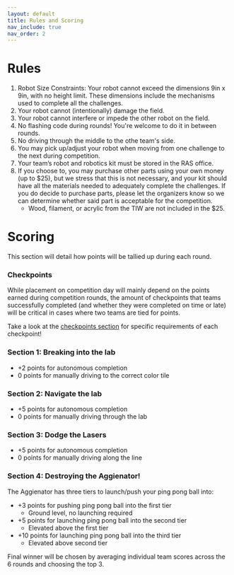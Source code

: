 ```yaml
---
layout: default
title: Rules and Scoring
nav_include: true
nav_order: 2
---
```

# Rules 

1. Robot Size Constraints: Your robot cannot exceed the dimensions 9in x 9in, with no height limit. These dimensions include the mechanisms used to complete all the challenges.
1. Your robot cannot (intentionally) damage the field.
1. Your robot cannot interfere or impede the other robot on the field.
1. No flashing code during rounds! You're welcome to do it in between rounds.
1. No driving through the middle to the othe team's side.
1. You may pick up/adjust your robot when moving from one challenge to the next during competition.
1. Your team’s robot and robotics kit must be stored in the RAS office.
1. If you choose to, you may purchase other parts using your own money (up to $25), but we stress that this is not necessary, and your kit should have all the materials needed to adequately complete the challenges. If you do decide to purchase parts, please let the organizers know so we can determine whether said part is acceptable for the competition.
    * Wood, filament, or acrylic from the TIW are not included in the $25.

# Scoring

This section will detail how points will be tallied up during each round.

### Checkpoints
While placement on competition day will mainly depend on the points earned during competition rounds, the amount of checkpoints that teams successfully completed (and whether they were completed on time or late) will be critical in cases where two teams are tied for points.

Take a look at the [checkpoints section](https://ut-ras.github.io/RobotathonESP32/checkpoints) for specific requirements of each checkpoint!


### Section 1: Breaking into the lab
* +2 points for autonomous completion
* 0 points for manually driving to the correct color tile  

### Section 2: Navigate the lab
* +5 points for autonomous completion
* 0 points for manually driving through the lab   

### Section 3: Dodge the Lasers  
* +5 points for autonomous completion
* 0 points for manually driving along the line  

### Section 4: Destroying the Aggienator!
The Aggienator has three tiers to launch/push your ping pong ball into:
* +3 points for pushing ping pong ball into the first tier
    * Ground level, no launching required
* +5 points for launching ping pong ball into the second tier
    * Elevated above the first tier
* +10 points for launching ping pong ball into the third tier
    * Elevated above second tier


Final winner will be chosen by averaging individual team scores across the 6 rounds and choosing the top 3.
